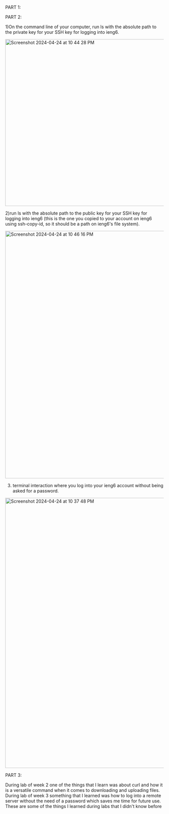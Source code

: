 PART 1:


PART 2:

1)On the command line of your computer, run ls with the absolute path to the private key for your SSH key for logging into ieng6.

<img width="530" alt="Screenshot 2024-04-24 at 10 44 28 PM" src="https://github.com/Diegoocse/CSE15l-lab-report1/assets/146890166/594da9ec-5b47-43b1-9c33-c7da208a2fc5">


2)run ls with the absolute path to the public key for your SSH key for logging into ieng6 (this is the one you copied to your account on ieng6 using ssh-copy-id, so it should be a path on ieng6's file system).

<img width="786" alt="Screenshot 2024-04-24 at 10 46 16 PM" src="https://github.com/Diegoocse/CSE15l-lab-report1/assets/146890166/798ea4d2-749f-407e-b83a-5b5969df8561">


3) terminal interaction where you log into your ieng6 account without being asked for a password.

<img width="858" alt="Screenshot 2024-04-24 at 10 37 48 PM" src="https://github.com/Diegoocse/CSE15l-lab-report1/assets/146890166/7bf336f1-59c9-499a-921a-74320847679e">


PART 3:

During lab of week 2 one of the things that I learn was about curl and how it is a versatile command when it comes to downloading and uploading files. During lab of week 3 something that I learned was how to log into a remote server without the need of a password which saves me time for future use. These are some of the things I learned during labs that I didn't know before

